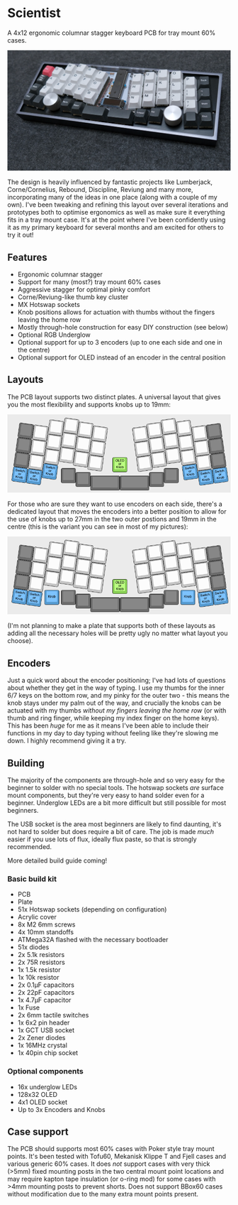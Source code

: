 # Scientist

A 4x12 ergonomic columnar stagger keyboard PCB for tray mount 60% cases.

![Scientist Keyboard](pics/scientist-1.jpg)

The design is heavily influenced by fantastic projects like Lumberjack, Corne/Cornelius, Rebound, Discipline, Reviung and many more, incorporating many of the ideas in one place (along with a couple of my own). I've been tweaking and refining this layout over several iterations and prototypes both to optimise ergonomics as well as make sure it everything fits in a tray mount case. It's at the point where I've been confidently using it as my primary keyboard for several months and am excited for others to try it out!

## Features

 * Ergonomic columnar stagger
 * Support for many (most?) tray mount 60% cases
 * Aggressive stagger for optimal pinky comfort
 * Corne/Reviung-like thumb key cluster
 * MX Hotswap sockets
 * Knob positions allows for actuation with thumbs without the fingers leaving the home row
 * Mostly through-hole construction for easy DIY construction (see below)
 * Optional RGB Underglow
 * Optional support for up to 3 encoders (up to one each side and one in the centre)
 * Optional support for OLED instead of an encoder in the central position

## Layouts

The PCB layout supports two distinct plates. A universal layout that gives you the most flexibility and supports knobs up to 19mm:

![Universal plate](pics/layout-universal.png)

For those who are sure they want to use encoders on each side, there's a dedicated layout that moves the encoders into a better position to allow for the use of knobs up to 27mm in the two outer postions and 19mm in the centre (this is the variant you can see in most of my pictures):

![Knob-specific plate](pics/layout-knobs.png)

(I'm not planning to make a plate that supports both of these layouts as adding all the necessary holes will be pretty ugly no matter what layout you choose).

## Encoders

Just a quick word about the encoder positioning; I've had lots of questions about whether they get in the way of typing. I use my thumbs for the inner 6/7 keys on the bottom row, and my pinky for the outer two - this means the knob stays under my palm out of the way, and crucially the knobs can be actuated with my thumbs *without my fingers leaving the home row* (or with thumb and ring finger, while keeping my index finger on the home keys). This has been *huge* for me as it means I've been able to include their functions in my day to day typing without feeling like they're slowing me down. I highly recommend giving it a try.

## Building

The majority of the components are through-hole and so very easy for the beginner to solder with no special tools. The hotswap sockets *are* surface mount components, but they're very easy to hand solder even for a beginner. Underglow LEDs are a bit more difficult but still possible for most beginners.

The USB socket is the area most beginners are likely to find daunting, it's not hard to solder but does require a bit of care. The job is made *much* easier if you use lots of flux, ideally flux paste, so that is strongly recommended.

More detailed build guide coming!

### Basic build kit

 * PCB
 * Plate
 * 51x Hotswap sockets (depending on configuration)
 * Acrylic cover
 * 8x M2 6mm screws
 * 4x 10mm standoffs
 * ATMega32A flashed with the necessary bootloader
 * 51x diodes
 * 2x 5.1k resistors
 * 2x 75R resistors
 * 1x 1.5k resistor
 * 1x 10k resistor
 * 2x 0.1µF capacitors
 * 2x 22pF capacitors
 * 1x 4.7µF capacitor
 * 1x Fuse
 * 2x 6mm tactile switches
 * 1x 6x2 pin header
 * 1x GCT USB socket
 * 2x Zener diodes
 * 1x 16MHz crystal
 * 1x 40pin chip socket

### Optional components

 * 16x underglow LEDs
 * 128x32 OLED
 * 4x1 OLED socket
 * Up to 3x Encoders and Knobs   

## Case support

The PCB should supports most 60% cases with Poker style tray mount points. It's been tested with Tofu60, Mekanisk Klippe T and Fjell cases and various generic 60% cases. It does *not* support cases with very thick (>5mm) fixed mounting posts in the two central mount point locations and may require kapton tape insulation (or o-ring mod) for some cases with >4mm mounting posts to prevent shorts. Does not support BBox60 cases without modification due to the many extra mount points present.
